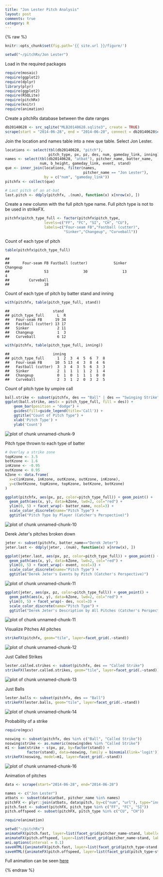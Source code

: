 ```yaml
---
title: "Jon Lester Pitch Analysis"
layout: post
comments: true
category: R
---
```


{% raw %}


```r
knitr::opts_chunk$set(fig.path='{{ site.url }}/figure/')
```


```r
setwd("~/pitchRx/Jon Lester")
```

Load in the required packages

```r
require(mosaic)
require(ggplot2)
require(dplyr)
library(plyr)
require(ggplot2)
require(RSQLite)
require(pitchRx)
require(knitr)
require(animation)
```

Create a pitchRx database between the date ranges

```r
db20140628 <- src_sqlite("MLB20140628.sqlite3", create = TRUE)
scrape(start = "2014-06-28", end = "2014-06-28", connect = db20140628$con)
```

Join the location and names table into a new que table.  Select Jon Lester.

```r
locations <- select(tbl(db20140628, "pitch"), 
                    pitch_type, px, pz, des, num, gameday_link, inning)
names <- select(tbl(db20140628, "atbat"), pitcher_name, batter_name, 
                num, b_height, gameday_link, event, stand)
que <- inner_join(locations, filter(names, 
                                    pitcher_name == "Jon Lester"),
                  by = c("num", "gameday_link"))
pitchfx <- collect(que)

# Last pitch of an at-bat
last.pitch <- ddply(pitchfx, .(num), function(x) x[nrow(x), ])
```

Create a new column with the full pitch type name.  Full pitch type is not to be used in strikeFX.

```r
pitchfx$pitch_type_full <- factor(pitchfx$pitch_type,
                  levels=c("FF", "FC", "SI", "CH", "CU"),
                  labels=c("Four-seam FB","Fastball (cutter)",
                           "Sinker","Changeup", "Curveball"))
```

Count of each type of pitch

```r
table(pitchfx$pitch_type_full)
```

```
## 
##      Four-seam FB Fastball (cutter)            Sinker          Changeup 
##                53                30                13                 4 
##         Curveball 
##                18
```

Count of each type of pitch by batter stand and inning

```r
with(pitchfx, table(pitch_type_full, stand))
```

```
##                    stand
## pitch_type_full      L  R
##   Four-seam FB      19 34
##   Fastball (cutter) 13 17
##   Sinker             2 11
##   Changeup           1  3
##   Curveball          6 12
```

```r
with(pitchfx, table(pitch_type_full, inning))
```

```
##                    inning
## pitch_type_full      1  2  3  4  5  6  7  8
##   Four-seam FB      10  5 13  4  3  8  4  6
##   Fastball (cutter)  3  3  4  3  5  6  3  3
##   Sinker             2  1  1  1  1  2  1  4
##   Changeup           0  1  0  1  1  1  0  0
##   Curveball          2  3  1  2  0  3  2  5
```

Count of pitch type by umpire call

```r
ball.strike <- subset(pitchfx, des == "Ball" | des == "Swinging Strike" | des == "Called Strike")
ggplot(ball.strike, aes(x = pitch_type_full, fill = des)) +
    geom_bar(position = "dodge") +
    guides(fill=guide_legend(title='Call')) +
    ggtitle("Count of Pitch Type") +
    xlab('Pitch Type') +
    ylab('Count')
```

![plot of chunk unnamed-chunk-9](/figure/unnamed-chunk-9-1.png) 

Pitch type thrown to each type of batter

```r
# Overlay a strike zone
topKzone <- 3.5
botKzone <- 1.6
inKzone <- -0.95
outKzone <- 0.95
kZone <- data.frame(
  x=c(inKzone, inKzone, outKzone, outKzone, inKzone),
  y=c(botKzone, topKzone, topKzone, botKzone, botKzone)
)

ggplot(pitchfx, aes(px, pz, color=pitch_type_full)) + geom_point() +
  geom_path(aes(x, y), data=kZone, lwd=2, col="red") +
  ylim(0, 5) + facet_wrap(~ batter_name, ncol=3) +
  scale_color_discrete(name="Pitch Type") +
  ggtitle("Pitch Type by Player (Catcher's Perspective)")
```

![plot of chunk unnamed-chunk-10](/figure/unnamed-chunk-10-1.png) 

Derek Jeter's pitches broken down

```r
jeter <- subset(pitchfx, batter_name=="Derek Jeter")
jeter.last <- ddply(jeter, .(num), function(x) x[nrow(x), ])

ggplot(jeter.last, aes(px, pz, color=pitch_type_full)) + geom_point() +
  geom_path(aes(x, y), data=kZone, lwd=2, col="red") +
  ylim(0, 5) + facet_wrap(~ event, ncol=3) +
  scale_color_discrete(name="Pitch Type") +
  ggtitle("Derek Jeter's Events by Pitch (Catcher's Perspective)")
```

![plot of chunk unnamed-chunk-11](/figure/unnamed-chunk-11-1.png) 

```r
ggplot(jeter, aes(px, pz, color=pitch_type_full)) + geom_point() +
  geom_path(aes(x, y), data=kZone, lwd=2, col="red") +
  ylim(0, 5) + facet_wrap(~ des, ncol=3) +
  scale_color_discrete(name="Pitch Type") +
  ggtitle("Derek Jeter's Description by All Pitches (Catcher's Perspective)")
```

![plot of chunk unnamed-chunk-11](/figure/unnamed-chunk-11-2.png) 

Visualize Pitches
All pitches

```r
strikeFX(pitchfx, geom="tile", layer=facet_grid(.~stand))
```

![plot of chunk unnamed-chunk-12](/figure/unnamed-chunk-12-1.png) 

Just Called Strikes

```r
lester.called.strikes <- subset(pitchfx, des == "Called Strike")
strikeFX(lester.called.strikes, geom="tile", layer=facet_grid(.~stand))
```

![plot of chunk unnamed-chunk-13](/figure/unnamed-chunk-13-1.png) 

Just Balls

```r
lester.balls <- subset(pitchfx, des == "Ball")
strikeFX(lester.balls, geom="tile", layer=facet_grid(.~stand))
```

![plot of chunk unnamed-chunk-14](/figure/unnamed-chunk-14-1.png) 

Probability of a strike

```r
require(mgcv)
```


```r
noswing <- subset(pitchfx, des %in% c("Ball", "Called Strike"))
noswing$strike <- as.numeric(noswing$des %in% "Called Strike")
m1 <- bam(strike ~ s(px, pz, by=factor(stand)) +
          factor(stand), data=noswing, family = binomial(link='logit'))
strikeFX(noswing, model=m1, layer=facet_grid(.~stand))
```

![plot of chunk unnamed-chunk-16](/figure/unnamed-chunk-16-1.png) 

Animation of pitches

```r
data <- scrape(start="2014-06-28", end="2014-06-28")
```



```r
names <- c("Jon Lester")
atbats <- subset(data$atbat, pitcher_name %in% names)
pitchFX <- plyr::join(atbats, data$pitch, by=c("num", "url"), type="inner")
pitch.fast <- subset(pitchFX, pitch_type %in% c("FF", "FC", "SI"))
pitch.offspeed <- subset(pitchFX, pitch_type %in% c("CU", "CH"))

require(animation)

setwd("~/pitchRx")
animateFX(pitch.fast, layer=list(facet_grid(pitcher_name~stand, labeller = label_both), theme_bw(), coord_equal()))
animateFX(pitch.offspeed, layer=list(facet_grid(pitcher_name~stand, labeller = label_both), theme_bw(), coord_equal()))
ani.options(interval = 0.1)
saveHTML({animateFX(pitch.fast, layer=list(facet_grid(pitch_type~stand, labeller = label_both), theme_bw(), coord_equal()))}, img.name="lester_fast_pitches")
saveHTML({animateFX(pitch.offspeed, layer=list(facet_grid(pitch_type~stand, labeller = label_both), theme_bw(), coord_equal()))}, img.name="lester_slow_pitches")
```
Full animation can be seen [here](http://www.ariball.com/news/12232014lester.html)


{% endraw %}
